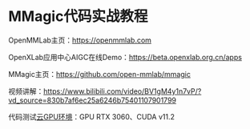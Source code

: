 # MMagic代码实战教程

OpenMMLab主页：https://openmmlab.com

OpenXLab应用中心AIGC在线Demo：https://beta.openxlab.org.cn/apps

MMagic主页：https://github.com/open-mmlab/mmagic

视频讲解：https://www.bilibili.com/video/BV1gM4y1n7vP/?vd_source=830b7af6ec25a6246b75401107901799

代码测试[云GPU环境](https://featurize.cn?s=d7ce99f842414bfcaea5662a97581bd1)：GPU RTX 3060、CUDA v11.2
